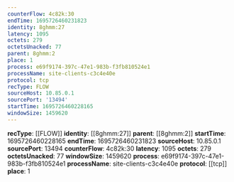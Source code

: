 ```yaml
---
counterFlow: 4c82k:30
endTime: 1695726460231823
identity: 8ghmm:27
latency: 1095
octets: 279
octetsUnacked: 77
parent: 8ghmm:2
place: 1
process: e69f9174-397c-47e1-983b-f3fb810524e1
processName: site-clients-c3c4e40e
protocol: tcp
recType: FLOW
sourceHost: 10.85.0.1
sourcePort: '13494'
startTime: 1695726460228165
windowSize: 1459620
---
```

**recType**: [[FLOW]]
**identity**: [[8ghmm:27]]
**parent**: [[8ghmm:2]]
**startTime**: 1695726460228165
**endTime**: 1695726460231823
**sourceHost**: 10.85.0.1
**sourcePort**: 13494
**counterFlow**: 4c82k:30
**latency**: 1095
**octets**: 279
**octetsUnacked**: 77
**windowSize**: 1459620
**process**: e69f9174-397c-47e1-983b-f3fb810524e1
**processName**: site-clients-c3c4e40e
**protocol**: [[tcp]]
**place**: 1